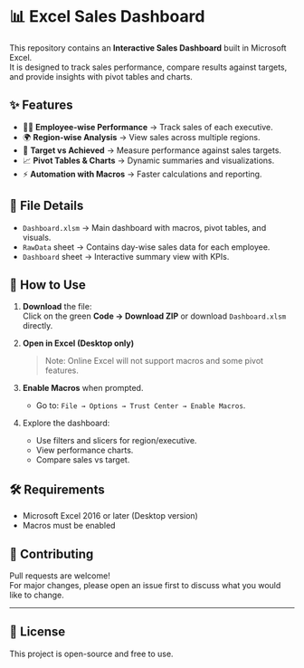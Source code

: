 # 📊 Excel Sales Dashboard

This repository contains an **Interactive Sales Dashboard** built in Microsoft Excel.  
It is designed to track sales performance, compare results against targets, and provide insights with pivot tables and charts.  

## ✨ Features

- 👨‍💼 **Employee-wise Performance** → Track sales of each executive.  
- 🌍 **Region-wise Analysis** → View sales across multiple regions.  
- 🎯 **Target vs Achieved** → Measure performance against sales targets.  
- 📈 **Pivot Tables & Charts** → Dynamic summaries and visualizations.  
- ⚡ **Automation with Macros** → Faster calculations and reporting.  


## 📂 File Details

- `Dashboard.xlsm` → Main dashboard with macros, pivot tables, and visuals.  
- `RawData` sheet → Contains day-wise sales data for each employee.  
- `Dashboard` sheet → Interactive summary view with KPIs.  


## 🚀 How to Use

1. **Download** the file:  
   Click on the green **Code → Download ZIP** or download `Dashboard.xlsm` directly.  

2. **Open in Excel (Desktop only)**  
   > Note: Online Excel will not support macros and some pivot features.  

3. **Enable Macros** when prompted.  
   - Go to: `File → Options → Trust Center → Enable Macros`.  

4. Explore the dashboard:
   - Use filters and slicers for region/executive.  
   - View performance charts.  
   - Compare sales vs target.  


## 🛠️ Requirements

- Microsoft Excel 2016 or later (Desktop version)  
- Macros must be enabled  


## 🤝 Contributing

Pull requests are welcome!  
For major changes, please open an issue first to discuss what you would like to change.  

---

## 📜 License

This project is open-source and free to use.  
